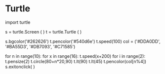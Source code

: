 # Turtle
import turtle

s = turtle.Screen ( )
t = turtle.Turtle ( ) 

s.bgcolor('#262626')
t.pencolor('#540d6e')
t.speed(100)
col = ('#DDA0DD', '#BA55D3', '#DB7093', '#C71585')

for n in range(10):
    for x in range(16):
        t.speed(x+200)
        for i in range(2):
            t.pensize(2)
            t.circle(80+n*20,90)
            t.lt(90)
        t.lt(45)
        t.pencolor(col[n%4])
s.exitonclick( )

